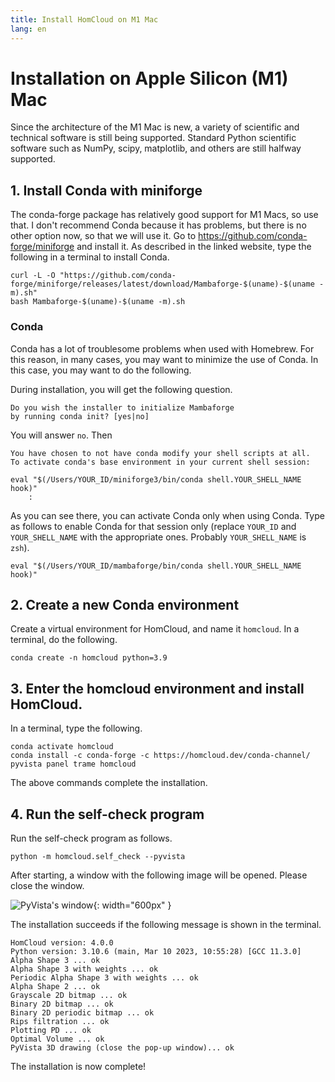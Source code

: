 ```yaml
---
title: Install HomCloud on M1 Mac
lang: en
---
```


# Installation on Apple Silicon (M1) Mac

Since the architecture of the M1 Mac is new, a variety of scientific and technical software is still being supported.
Standard Python scientific software such as NumPy, scipy, matplotlib, and others are still halfway supported.

## 1. Install Conda with miniforge

The conda-forge package has relatively good support for M1 Macs, so use that.
I don't recommend Conda because it has problems, but there is no other option now, so that we will use it.
Go to <https://github.com/conda-forge/miniforge> and install it. As described in the linked website, type the following 
in a terminal to install Conda.

    curl -L -O "https://github.com/conda-forge/miniforge/releases/latest/download/Mambaforge-$(uname)-$(uname -m).sh"
    bash Mambaforge-$(uname)-$(uname -m).sh

### Conda

Conda has a lot of troublesome problems when used with Homebrew. For this reason, 
in many cases, you may want to minimize the use of Conda. In this case, you may want to do the following.

During installation, you will get the following question.

    Do you wish the installer to initialize Mambaforge
    by running conda init? [yes|no]
    
You will answer `no`. Then

    You have chosen to not have conda modify your shell scripts at all.
    To activate conda's base environment in your current shell session:
    
    eval "$(/Users/YOUR_ID/miniforge3/bin/conda shell.YOUR_SHELL_NAME hook)" 
        :

As you can see there, you can activate Conda only when using Conda. Type as follows 
to enable Conda for that session only (replace `YOUR_ID` and `YOUR_SHELL_NAME` with the appropriate ones. Probably `YOUR_SHELL_NAME` is `zsh`).

    eval "$(/Users/YOUR_ID/mambaforge/bin/conda shell.YOUR_SHELL_NAME hook)" 

## 2. Create a new Conda environment

Create a virtual environment for HomCloud, and name it `homcloud`. In a terminal, do the following.

    conda create -n homcloud python=3.9

## 3. Enter the homcloud environment and install HomCloud.

In a terminal, type the following.

    conda activate homcloud
    conda install -c conda-forge -c https://homcloud.dev/conda-channel/ pyvista panel trame homcloud

The above commands complete the installation.

## 4. Run the self-check program

Run the self-check program as follows.

    python -m homcloud.self_check --pyvista

After starting, a window with the following image will be opened. Please close the window.

![PyVista's window](/images/screenshot-selfcheck-pyvista.png){: width="600px" }

The installation succeeds if the following message is shown in the terminal.

    HomCloud version: 4.0.0
    Python version: 3.10.6 (main, Mar 10 2023, 10:55:28) [GCC 11.3.0]
    Alpha Shape 3 ... ok
    Alpha Shape 3 with weights ... ok
    Periodic Alpha Shape 3 with weights ... ok
    Alpha Shape 2 ... ok
    Grayscale 2D bitmap ... ok
    Binary 2D bitmap ... ok
    Binary 2D periodic bitmap ... ok
    Rips filtration ... ok
    Plotting PD ... ok
    Optimal Volume ... ok
    PyVista 3D drawing (close the pop-up window)... ok

The installation is now complete!
